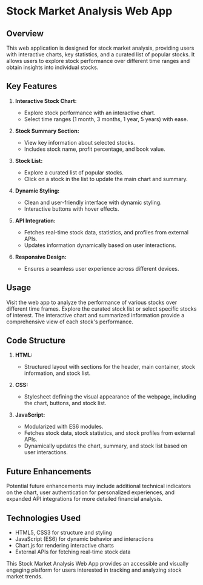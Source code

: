 # Stock Market Analysis Web App

## Overview 

This web application is designed for stock market analysis, providing users with interactive charts, key statistics, and a curated list of popular stocks. It allows users to explore stock performance over different time ranges and obtain insights into individual stocks.

## Key Features

1. **Interactive Stock Chart:**
   - Explore stock performance with an interactive chart.
   - Select time ranges (1 month, 3 months, 1 year, 5 years) with ease.

2. **Stock Summary Section:**
   - View key information about selected stocks.
   - Includes stock name, profit percentage, and book value.

3. **Stock List:**
   - Explore a curated list of popular stocks.
   - Click on a stock in the list to update the main chart and summary.

4. **Dynamic Styling:**
   - Clean and user-friendly interface with dynamic styling.
   - Interactive buttons with hover effects.

5. **API Integration:**
   - Fetches real-time stock data, statistics, and profiles from external APIs.
   - Updates information dynamically based on user interactions.

6. **Responsive Design:**
   - Ensures a seamless user experience across different devices.

## Usage

Visit the web app to analyze the performance of various stocks over different time frames. Explore the curated stock list or select specific stocks of interest. The interactive chart and summarized information provide a comprehensive view of each stock's performance.

## Code Structure

1. **HTML:**
   - Structured layout with sections for the header, main container, stock information, and stock list.

2. **CSS:**
   - Stylesheet defining the visual appearance of the webpage, including the chart, buttons, and stock list.

3. **JavaScript:**
   - Modularized with ES6 modules.
   - Fetches stock data, stock statistics, and stock profiles from external APIs.
   - Dynamically updates the chart, summary, and stock list based on user interactions.

## Future Enhancements

Potential future enhancements may include additional technical indicators on the chart, user authentication for personalized experiences, and expanded API integrations for more detailed financial analysis.

## Technologies Used

- HTML5, CSS3 for structure and styling
- JavaScript (ES6) for dynamic behavior and interactions
- Chart.js for rendering interactive charts
- External APIs for fetching real-time stock data

This Stock Market Analysis Web App provides an accessible and visually engaging platform for users interested in tracking and analyzing stock market trends.
